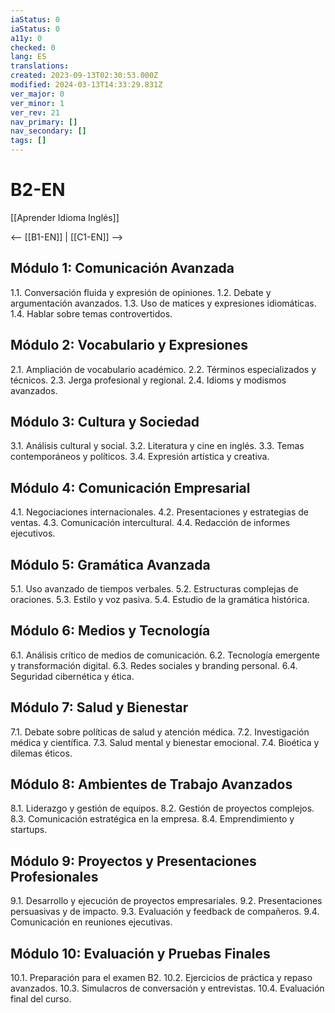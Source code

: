 ```yaml
---
iaStatus: 0
iaStatus: 0
a11y: 0
checked: 0
lang: ES
translations: 
created: 2023-09-13T02:30:53.000Z
modified: 2024-03-13T14:33:29.831Z
ver_major: 0
ver_minor: 1
ver_rev: 21
nav_primary: []
nav_secondary: []
tags: []
---
```

# B2-EN

[[Aprender Idioma Inglés]]

<-- [[B1-EN]] | [[C1-EN]] -->

## Módulo 1: Comunicación Avanzada

1.1. Conversación fluida y expresión de opiniones.
1.2. Debate y argumentación avanzados.
1.3. Uso de matices y expresiones idiomáticas.
1.4. Hablar sobre temas controvertidos.

## Módulo 2: Vocabulario y Expresiones

2.1. Ampliación de vocabulario académico.
2.2. Términos especializados y técnicos.
2.3. Jerga profesional y regional.
2.4. Idioms y modismos avanzados.

## Módulo 3: Cultura y Sociedad

3.1. Análisis cultural y social.
3.2. Literatura y cine en inglés.
3.3. Temas contemporáneos y políticos.
3.4. Expresión artística y creativa.

## Módulo 4: Comunicación Empresarial

4.1. Negociaciones internacionales.
4.2. Presentaciones y estrategias de ventas.
4.3. Comunicación intercultural.
4.4. Redacción de informes ejecutivos.

## Módulo 5: Gramática Avanzada

5.1. Uso avanzado de tiempos verbales.
5.2. Estructuras complejas de oraciones.
5.3. Estilo y voz pasiva.
5.4. Estudio de la gramática histórica.

## Módulo 6: Medios y Tecnología

6.1. Análisis crítico de medios de comunicación.
6.2. Tecnología emergente y transformación digital.
6.3. Redes sociales y branding personal.
6.4. Seguridad cibernética y ética.

## Módulo 7: Salud y Bienestar

7.1. Debate sobre políticas de salud y atención médica.
7.2. Investigación médica y científica.
7.3. Salud mental y bienestar emocional.
7.4. Bioética y dilemas éticos.

## Módulo 8: Ambientes de Trabajo Avanzados

8.1. Liderazgo y gestión de equipos.
8.2. Gestión de proyectos complejos.
8.3. Comunicación estratégica en la empresa.
8.4. Emprendimiento y startups.

## Módulo 9: Proyectos y Presentaciones Profesionales

9.1. Desarrollo y ejecución de proyectos empresariales.
9.2. Presentaciones persuasivas y de impacto.
9.3. Evaluación y feedback de compañeros.
9.4. Comunicación en reuniones ejecutivas.

## Módulo 10: Evaluación y Pruebas Finales

10.1. Preparación para el examen B2.
10.2. Ejercicios de práctica y repaso avanzados.
10.3. Simulacros de conversación y entrevistas.
10.4. Evaluación final del curso.

